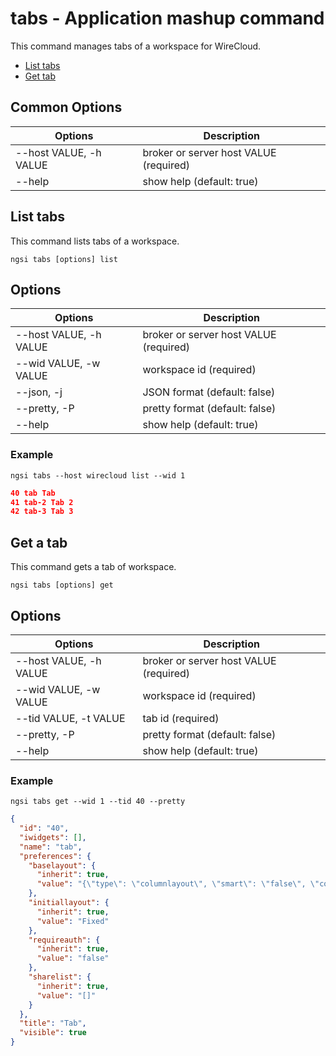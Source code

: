# tabs - Application mashup command

This command manages tabs of a workspace for WireCloud.

-   [List tabs](#list-tabs)
-   [Get tab](#get-tab)

## Common Options

| Options                | Description                            |
| ---------------------- | -------------------------------------- |
| --host VALUE, -h VALUE | broker or server host VALUE (required) |
| --help                 | show help (default: true)              |

<a name="list-tabs"></a>

## List tabs

This command lists tabs of a workspace.

```console
ngsi tabs [options] list
```

## Options

| Options                | Description                            |
| ---------------------- | -------------------------------------- |
| --host VALUE, -h VALUE | broker or server host VALUE (required) |
| --wid VALUE, -w VALUE  | workspace id (required)                |
| --json, -j             | JSON format (default: false)           |
| --pretty, -P           | pretty format (default: false)         |
| --help                 | show help (default: true)              |

### Example

```console
ngsi tabs --host wirecloud list --wid 1
```

```json
40 tab Tab
41 tab-2 Tab 2
42 tab-3 Tab 3
```

<a name="get-tab"></a>

## Get a tab

This command gets a tab of workspace.

```console
ngsi tabs [options] get
```

## Options

| Options                | Description                            |
| ---------------------- | -------------------------------------- |
| --host VALUE, -h VALUE | broker or server host VALUE (required) |
| --wid VALUE, -w VALUE  | workspace id (required)                |
| --tid VALUE, -t VALUE  | tab id (required)                      |
| --pretty, -P           | pretty format (default: false)         |
| --help                 | show help (default: true)              |

### Example

```console
ngsi tabs get --wid 1 --tid 40 --pretty
```

```json
{
  "id": "40",
  "iwidgets": [],
  "name": "tab",
  "preferences": {
    "baselayout": {
      "inherit": true,
      "value": "{\"type\": \"columnlayout\", \"smart\": \"false\", \"columns\": 20, \"cellheight\": 12, \"horizontalmargin\": 4, \"verticalmargin\": 3}"
    },
    "initiallayout": {
      "inherit": true,
      "value": "Fixed"
    },
    "requireauth": {
      "inherit": true,
      "value": "false"
    },
    "sharelist": {
      "inherit": true,
      "value": "[]"
    }
  },
  "title": "Tab",
  "visible": true
}
```
